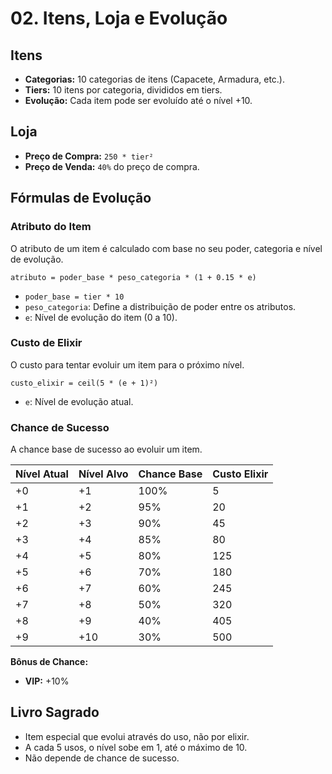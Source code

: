 # 02. Itens, Loja e Evolução

## Itens
- **Categorias:** 10 categorias de itens (Capacete, Armadura, etc.).
- **Tiers:** 10 itens por categoria, divididos em tiers.
- **Evolução:** Cada item pode ser evoluído até o nível +10.

## Loja
- **Preço de Compra:** `250 * tier²`
- **Preço de Venda:** `40%` do preço de compra.

## Fórmulas de Evolução

### Atributo do Item
O atributo de um item é calculado com base no seu poder, categoria e nível de evolução.

`atributo = poder_base * peso_categoria * (1 + 0.15 * e)`
- `poder_base = tier * 10`
- `peso_categoria`: Define a distribuição de poder entre os atributos.
- `e`: Nível de evolução do item (0 a 10).

### Custo de Elixir
O custo para tentar evoluir um item para o próximo nível.

`custo_elixir = ceil(5 * (e + 1)²) `
- `e`: Nível de evolução atual.

### Chance de Sucesso
A chance base de sucesso ao evoluir um item.

| Nível Atual | Nível Alvo | Chance Base | Custo Elixir |
| :--- | :--- | :--- | :--- |
| +0 | +1 | 100% | 5 |
| +1 | +2 | 95% | 20 |
| +2 | +3 | 90% | 45 |
| +3 | +4 | 85% | 80 |
| +4 | +5 | 80% | 125 |
| +5 | +6 | 70% | 180 |
| +6 | +7 | 60% | 245 |
| +7 | +8 | 50% | 320 |
| +8 | +9 | 40% | 405 |
| +9 | +10 | 30% | 500 |

**Bônus de Chance:**
- **VIP:** +10%


## Livro Sagrado
- Item especial que evolui através do uso, não por elixir.
- A cada 5 usos, o nível sobe em 1, até o máximo de 10.
- Não depende de chance de sucesso.
